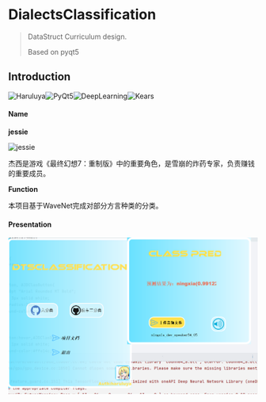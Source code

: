 # DialectsClassification

>DataStruct Curriculum design.
>
>Based on pyqt5

## Introduction 

![Haruluya](https://img.shields.io/badge/X-Haruluya-brightgreen)![PyQt5](https://img.shields.io/badge/PyQt-5-blue)![DeepLearning](https://img.shields.io/badge/py-DeepLearning-blue)![Kears](https://img.shields.io/badge/py-Kears-blue)

#### Name

**jessie**

![jessie](https://img.3dmgame.com/uploads/images/news/20200413/1586762701_627570.jpg)

杰西是游戏《最终幻想7：重制版》中的重要角色，是雪崩的炸药专家，负责赚钱的重要成员。

**Function**

本项目基于WaveNet完成对部分方言种类的分类。

#### Presentation

![show](./images/show.png)

